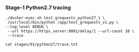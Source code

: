 ### Stage-1 Python2.7 tracing

```shell
./docker-exec.sh test_grequests_python27_1 \
 /usr/local/bin/python /app/test_grequests_v1.py \
--log-level DEBUG \
 --url https://https_server:8081/delay/1 --url-count 10 \
 --trace

cat stages/01/python27/trace.txt
```
